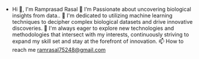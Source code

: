 - Hi 👋, I'm Ramprasad Rasal
👀 I’m Passionate about uncovering biological insights from data..
🌱 I'm dedicated to utilizing machine learning techniques to decipher complex biological datasets and drive innovative discoveries.
💞️ I'm always eager to explore new technologies and methodologies that intersect with my interests, continuously striving to expand my skill set and stay at the forefront of innovation.
📫 How to reach me ramrasal75248@gmail.com
